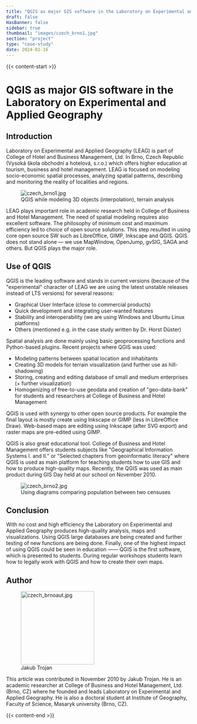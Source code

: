 ```yaml
---
title: "QGIS as major GIS software in the Laboratory on Experimental and Applied Geography"
draft: false
HasBanner: false
sidebar: true
thumbnail: "images/czech_brno1.jpg"
section: "project"
type: "case-study"
date: 2024-02-16
---
```

{{< content-start >}}

# QGIS as major GIS software in the Laboratory on Experimental and Applied Geography

## Introduction

Laboratory on Experimental and Applied Geography (LEAG) is part of College of Hotel and Business Management, Ltd. In Brno, Czech Republic (Vysoká škola obchodní a hotelová, s.r.o.) which offers higher education at tourism, business and hotel management. LEAG is focused on modeling socio-economic spatial processes, analyzing spatial patterns, describing and monitoring the reality of localities and regions.

<figure>
<img src="../images/czech_brno1.jpg" class="align-right" alt="czech_brno1.jpg" />
<figcaption>QGIS while modeling 3D objects (interpolation), terrain analysis</figcaption>
</figure>

LEAG plays important role in academic research held in College of Business and Hotel Management. The need of spatial modeling requires also excellent software. The philosophy of minimum cost and maximum efficiency led to choice of open source solutions. This step resulted in using core open source SW such as LibreOffice, GIMP, Inkscape and QGIS. QGIS does not stand alone — we use MapWindow, OpenJump, gvSIG, SAGA and others. But QGIS plays the major role.

## Use of QGIS

QGIS is the leading software and stands in current versions (because of the "experimental" character of LEAG we are using the latest unstable releases instead of LTS versions) for several reasons:

-   Graphical User Interface (close to commercial products)
-   Quick development and integrating user-wanted features
-   Stability and interoperability (we are using Windows and Ubuntu Linux platforms)
-   Others (mentioned e.g. in the case study written by Dr. Horst Düster)

Spatial analysis are done mainly using basic geoprocessing functions and Python-based plugins. Recent projects where QGIS was used:

-   Modeling patterns between spatial location and inhabitants
-   Creating 3D models for terrain visualization (and further use as hill-shadowing)
-   Storing, creating and editing database of small and medium enterprises (+ further visualization)
-   Homogenizing of free-to-use geodata and creation of "geo-data-bank" for students and researchers at College of Business and Hotel Management

QGIS is used with synergy to other open source products. For example the final layout is mostly create using Inkscape or GIMP (less in LibreOffice Draw). Web-based maps are editing using Inkscape (after SVG export) and raster maps are pre-edited using GIMP.

QGIS is also great educational tool. College of Business and Hotel Management offers students subjects like "Geographical Information Systems I. and II." or "Selected chapters from geoinformatic literacy" where QGIS is used as main platform for teaching students how to use GIS and how to produce high-quality maps. Recently, the QGIS was used as main product during GIS Day held at our school on November 2010.

<figure>
<img src="../images/czech_brno2.jpg" class="align-right" alt="czech_brno2.jpg" />
<figcaption>Using diagrams comparing population between two censuses</figcaption>
</figure>

## Conclusion

With no cost and high efficiency the Laboratory on Experimental and Applied Geography produces high-quality analysis, maps and visualizations. Using QGIS large databases are being created and further testing of new functions are being done. Finally, one of the highest impact of using QGIS could be seen in education —— QGIS is the first software, which is presented to students. During regular workshops students learn how to legally work with QGIS and how to create their own maps.

## Author

<figure>
<img src="../images/czech_brnoaut.jpg" class="align-left" height="200" alt="czech_brnoaut.jpg" />
<figcaption>Jakub Trojan</figcaption>
</figure>

This article was contributed in November 2010 by Jakub Trojan. He is an academic researcher at College of Business and Hotel Management, Ltd. (Brno, CZ) where he founded and leads Laboratory on Experimental and Applied Geography. He is also a doctoral student at Institute of Geography, Faculty of Science, Masaryk university (Brno, CZ).

{{< content-end >}}

